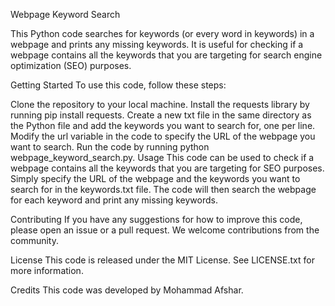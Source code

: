 Webpage Keyword Search

This Python code searches for keywords (or every word in keywords) in a webpage and prints any missing keywords. It is useful for checking if a webpage contains all the keywords that you are targeting for search engine optimization (SEO) purposes.

Getting Started
To use this code, follow these steps:

Clone the repository to your local machine.
Install the requests library by running pip install requests.
Create a new txt file in the same directory as the Python file and add the keywords you want to search for, one per line.
Modify the url variable in the code to specify the URL of the webpage you want to search.
Run the code by running python webpage_keyword_search.py.
Usage
This code can be used to check if a webpage contains all the keywords that you are targeting for SEO purposes. Simply specify the URL of the webpage and the keywords you want to search for in the keywords.txt file. The code will then search the webpage for each keyword and print any missing keywords.

Contributing
If you have any suggestions for how to improve this code, please open an issue or a pull request. We welcome contributions from the community.

License
This code is released under the MIT License. See LICENSE.txt for more information.

Credits
This code was developed by Mohammad Afshar.
